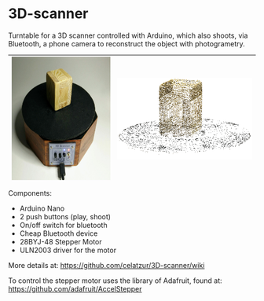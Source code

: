 # 3D-scanner
Turntable for a 3D scanner controlled with Arduino, which also shoots, via Bluetooth, a phone camera to reconstruct the object with photogrametry.
 
<p align="center">
 
| <img align="center" src="https://github.com/celatzur/3D-scanner/blob/master/images/3DScanner_v05x.jpg" width="312" height="251" />  | <img align="center" src="https://github.com/celatzur/3D-scanner/blob/master/images/Screenshot_colmap_02.png" width="426" height="166" /> |
| ------------- | ------------- |

</p>

Components:

- Arduino Nano
- 2 push buttons (play, shoot)
- On/off switch for bluetooth
- Cheap Bluetooth device
- 28BYJ-48 Stepper Motor 
- ULN2003 driver for the motor

More details at: https://github.com/celatzur/3D-scanner/wiki

To control the stepper motor uses the library of Adafruit, found at: https://github.com/adafruit/AccelStepper
